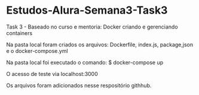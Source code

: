# Estudos-Alura-Semana3-Task3

Task 3 - Baseado no curso e mentoria: Docker criando e gerenciando containers

Na pasta local foram criados os arquivos: Dockerfile, index.js, package,json e o docker-compose.yml

Na pasta local foi executado o comando: $ docker-compose up

O acesso de teste via localhost:3000

Os arquivos foram adicionados nesse respositório githhub.
